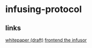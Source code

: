 # infusing-protocol

## links
[whitepaper (draft)](https://github.com/0xyaya/infusing-protocol/tree/main)
[frontend the infusor](https://github.com/0xyaya/infusor-ui)


